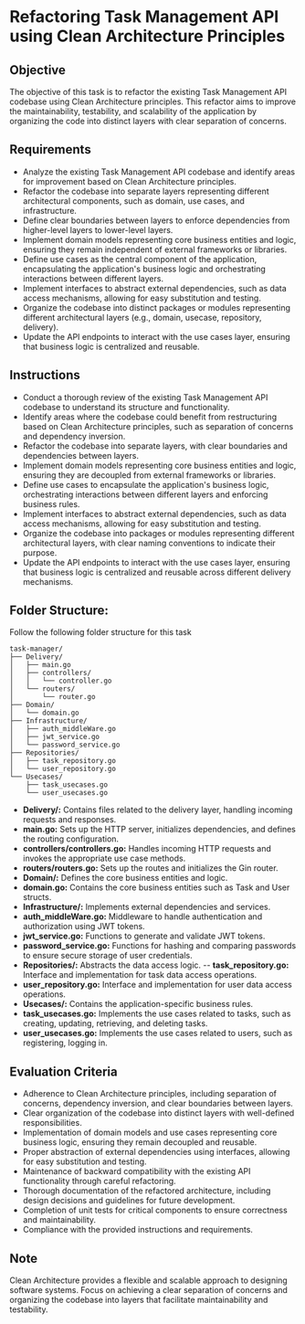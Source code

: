 # Refactoring Task Management API using Clean Architecture Principles

## Objective
The objective of this task is to refactor the existing Task Management API codebase using Clean Architecture principles. This refactor aims to improve the maintainability, testability, and scalability of the application by organizing the code into distinct layers with clear separation of concerns.

## Requirements
- Analyze the existing Task Management API codebase and identify areas for improvement based on Clean Architecture principles.
- Refactor the codebase into separate layers representing different architectural components, such as domain, use cases, and infrastructure.
- Define clear boundaries between layers to enforce dependencies from higher-level layers to lower-level layers.
- Implement domain models representing core business entities and logic, ensuring they remain independent of external frameworks or libraries.
- Define use cases as the central component of the application, encapsulating the application's business logic and orchestrating interactions between different layers.
- Implement interfaces to abstract external dependencies, such as data access mechanisms, allowing for easy substitution and testing.
- Organize the codebase into distinct packages or modules representing different architectural layers (e.g., domain, usecase, repository, delivery).
- Update the API endpoints to interact with the use cases layer, ensuring that business logic is centralized and reusable.

## Instructions
- Conduct a thorough review of the existing Task Management API codebase to understand its structure and functionality.
- Identify areas where the codebase could benefit from restructuring based on Clean Architecture principles, such as separation of concerns and dependency inversion.
- Refactor the codebase into separate layers, with clear boundaries and dependencies between layers.
- Implement domain models representing core business entities and logic, ensuring they are decoupled from external frameworks or libraries.
- Define use cases to encapsulate the application's business logic, orchestrating interactions between different layers and enforcing business rules.
- Implement interfaces to abstract external dependencies, such as data access mechanisms, allowing for easy substitution and testing.
- Organize the codebase into packages or modules representing different architectural layers, with clear naming conventions to indicate their purpose.
- Update the API endpoints to interact with the use cases layer, ensuring that business logic is centralized and reusable across different delivery mechanisms.

## Folder Structure:
Follow the following folder structure for this task
```
task-manager/
├── Delivery/
│   ├── main.go
│   ├── controllers/
│   │   └── controller.go
│   └── routers/
│       └── router.go
├── Domain/
│   └── domain.go
├── Infrastructure/
│   ├── auth_middleWare.go
│   ├── jwt_service.go
│   └── password_service.go
├── Repositories/
│   ├── task_repository.go
│   └── user_repository.go
└── Usecases/
    ├── task_usecases.go
    └── user_usecases.go
```
- **Delivery/:** Contains files related to the delivery layer, handling incoming requests and responses.
- **main.go:** Sets up the HTTP server, initializes dependencies, and defines the routing configuration.
- **controllers/controllers.go:** Handles incoming HTTP requests and invokes the appropriate use case methods.
- **routers/routers.go:** Sets up the routes and initializes the Gin router.
- **Domain/:** Defines the core business entities and logic.
- **domain.go:** Contains the core business entities such as Task and User structs. 
- **Infrastructure/:** Implements external dependencies and services.
- **auth_middleWare.go:** Middleware to handle authentication and authorization using JWT tokens.
- **jwt_service.go:** Functions to generate and validate JWT tokens.
- **password_service.go:** Functions for hashing and comparing passwords to ensure secure storage of user credentials.
- **Repositories/:** Abstracts the data access logic.
-- **task_repository.go:** Interface and implementation for task data access operations.
- **user_repository.go:** Interface and implementation for user data access operations.
- **Usecases/:** Contains the application-specific business rules.
- **task_usecases.go:** Implements the use cases related to tasks, such as creating, updating, retrieving, and deleting tasks.
- **user_usecases.go:** Implements the use cases related to users, such as registering, logging in.

## Evaluation Criteria
- Adherence to Clean Architecture principles, including separation of concerns, dependency inversion, and clear boundaries between layers.
- Clear organization of the codebase into distinct layers with well-defined responsibilities.
- Implementation of domain models and use cases representing core business logic, ensuring they remain decoupled and reusable.
- Proper abstraction of external dependencies using interfaces, allowing for easy substitution and testing.
- Maintenance of backward compatibility with the existing API functionality through careful refactoring.
- Thorough documentation of the refactored architecture, including design decisions and guidelines for future development.
- Completion of unit tests for critical components to ensure correctness and maintainability.
- Compliance with the provided instructions and requirements.

## Note
Clean Architecture provides a flexible and scalable approach to designing software systems. Focus on achieving a clear separation of concerns and organizing the codebase into layers that facilitate maintainability and testability.
